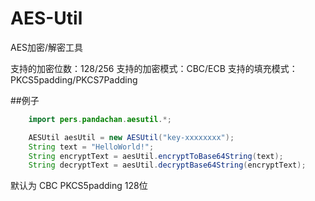 # AES-Util
AES加密/解密工具

支持的加密位数：128/256
支持的加密模式：CBC/ECB
支持的填充模式：PKCS5padding/PKCS7Padding

##例子

```java
    import pers.pandachan.aesutil.*;

    AESUtil aesUtil = new AESUtil("key-xxxxxxxx");
    String text = "HelloWorld!";
    String encryptText = aesUtil.encryptToBase64String(text);
    String decryptText = aesUtil.decryptBase64String(encryptText);
```
默认为 CBC PKCS5padding 128位 

